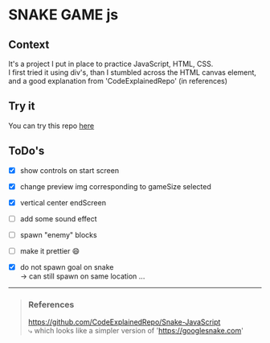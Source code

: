 # SNAKE GAME js

## Context

It's a project I put in place to practice JavaScript, HTML, CSS.  
I first tried it using div's, than I stumbled across the HTML canvas element, and a good explanation from 'CodeExplainedRepo' (in references)

## Try it

You can try this repo [here](https://htmlpreview.github.io/?https://github.com/BOAScripts/SnakeGame-JS-Canvas/blob/main/index.html)

## ToDo's  

- [x] show controls on start screen  
- [x] change preview img corresponding to gameSize selected  
- [x] vertical center endScreen  
- [ ] add some sound effect  
- [ ] spawn "enemy" blocks   
- [ ] make it prettier :smile:

- [x] do not spawn goal on snake  
-> can still spawn on same location ...

---
> ### References
> https://github.com/CodeExplainedRepo/Snake-JavaScript  
> ⤷ which looks like a simpler version of 'https://googlesnake.com'
